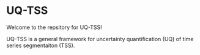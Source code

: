 # UQ-TSS
Welcome to the repsitory for UQ-TSS!

UQ-TSS is a general framework for uncertainty quantification (UQ) of time series segmentaiton (TSS).
